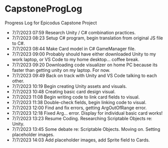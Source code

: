 # CapstoneProgLog
Progress Log for Epicodus Capstone Project

* 7/7/2023 07:59 Research Unity / C# combination practices.
* 7/7/2023 08:23 Setup C# program, begin translation from original JS file to C#.
* 7/7/2023 08:44 Make Card model in C# GameManager file.
* 7/7/2023 09:00 Probably should have either downloaded Unity to my work laptop, or VS Code to my home desktop... coffee break.
* 7/7/2023 09:20 Downloading code visualizer on home PC because its faster than getting unity on my laptop. For now.
* 7/7/2023 09:49 Back on track with Unity and VS Code talking to each other.
* 7/7/2023 10:19 Begin creating Unity assets and visuals.
* 7/7/2023 10:48 Creating basic card design visual.
* 7/7/2023 11:08 Begin writing code to link card fields to visual.
* 7/7/2023 11:38 Double-check fields, begin linking code to visual.
* 7/7/2023 12:00 Find and fix errors, getting ArgOutOfRange error.
* 7/7/2023 12:18 Fixed Arg... error. Display for individual basic card works!
* 7/7/2023 13:23 Resume Coding. Researching Scriptable Objects re: Unity.
* 7/7/2023 13:45 Some debate re: Scriptable Objects. Moving on. Setting placeholder images.
* 7/7/2023 14:03 Add placeholder images, add Sprite field to Cards.
